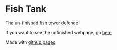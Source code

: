 # Fish Tank
The un-finished fish tower defence

If you want to see the unfinished webpage, go [here](https://titanium-programming.github.io/FishTank)

Made with [github pages](https://pages.github.com)
